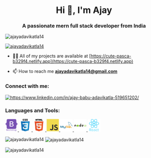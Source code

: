

<h1 align="center">Hi 👋, I'm Ajay</h1>
<h3 align="center">A passionate mern full stack developer from India</h3>

<p align="left"> <img src="https://komarev.com/ghpvc/?username=ajayadavikatla14&label=Profile%20views&color=0e75b6&style=flat" alt="ajayadavikatla14" /> </p>

<p align="left"> <a href="https://github.com/ryo-ma/github-profile-trophy"><img src="https://github-profile-trophy.vercel.app/?username=ajayadavikatla14" alt="ajayadavikatla14" /></a> </p>

- 👨‍💻 All of my projects are available at [https://cute-pasca-b329f4.netlify.app](https://cute-pasca-b329f4.netlify.app)

- 📫 How to reach me **ajayadavikatla14@gmail.com**

<h3 align="left">Connect with me:</h3>
<p align="left">
<a href="https://www.linkedin.com/in/ajay-babu-adavikatla-519651202/" target="blank"><img align="center" src="https://raw.githubusercontent.com/rahuldkjain/github-profile-readme-generator/master/src/images/icons/Social/linked-in-alt.svg" alt="https://www.linkedin.com/in/ajay-babu-adavikatla-519651202/" height="30" width="40" /></a>
</p>

<h3 align="left">Languages and Tools:</h3>
<p align="left"> <a href="https://getbootstrap.com" target="_blank" rel="noreferrer"> <img src="https://raw.githubusercontent.com/devicons/devicon/master/icons/bootstrap/bootstrap-plain-wordmark.svg" alt="bootstrap" width="40" height="40"/> </a> <a href="https://www.w3schools.com/css/" target="_blank" rel="noreferrer"> <img src="https://raw.githubusercontent.com/devicons/devicon/master/icons/css3/css3-original-wordmark.svg" alt="css3" width="40" height="40"/> </a> <a href="https://www.w3.org/html/" target="_blank" rel="noreferrer"> <img src="https://raw.githubusercontent.com/devicons/devicon/master/icons/html5/html5-original-wordmark.svg" alt="html5" width="40" height="40"/> </a> <a href="https://developer.mozilla.org/en-US/docs/Web/JavaScript" target="_blank" rel="noreferrer"> <img src="https://raw.githubusercontent.com/devicons/devicon/master/icons/javascript/javascript-original.svg" alt="javascript" width="40" height="40"/> </a> <a href="https://www.mysql.com/" target="_blank" rel="noreferrer"> <img src="https://raw.githubusercontent.com/devicons/devicon/master/icons/mysql/mysql-original-wordmark.svg" alt="mysql" width="40" height="40"/> </a> <a href="https://nodejs.org" target="_blank" rel="noreferrer"> <img src="https://raw.githubusercontent.com/devicons/devicon/master/icons/nodejs/nodejs-original-wordmark.svg" alt="nodejs" width="40" height="40"/> </a> <a href="https://reactjs.org/" target="_blank" rel="noreferrer"> <img src="https://raw.githubusercontent.com/devicons/devicon/master/icons/react/react-original-wordmark.svg" alt="react" width="40" height="40"/> </a> </p>

<p><img align="left" src="https://github-readme-stats.vercel.app/api/top-langs?username=ajayadavikatla14&show_icons=true&locale=en&layout=compact" alt="ajayadavikatla14" /></p>

<p>&nbsp;<img align="center" src="https://github-readme-stats.vercel.app/api?username=ajayadavikatla14&show_icons=true&locale=en" alt="ajayadavikatla14" /></p>

<p><img align="center" src="https://github-readme-streak-stats.herokuapp.com/?user=ajayadavikatla14&" alt="ajayadavikatla14" /></p>
